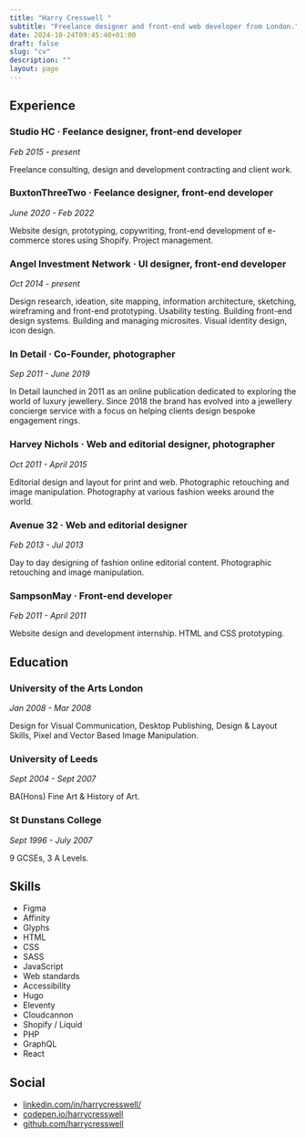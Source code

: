 ```yaml
---
title: "Harry Cresswell "
subtitle: "Freelance designer and front-end web developer from London."
date: 2024-10-24T09:45:40+01:00
draft: false
slug: "cv"
description: ""
layout: page
---
```


## Experience

### Studio HC · Feelance designer, front-end developer
_Feb 2015 - present_

Freelance consulting, design and development contracting and client work. 

### BuxtonThreeTwo · Feelance designer, front-end developer
_June 2020 - Feb 2022_

Website design, prototyping, copywriting, front-end development of e-commerce stores using Shopify. Project management.

### Angel Investment Network · UI designer, front-end developer
_Oct 2014 - present_

Design research, ideation, site mapping, information architecture, sketching, wireframing and front-end prototyping. Usability testing. Building front-end design systems. Building and managing microsites. Visual identity design, icon design.

### In Detail · Co-Founder, photographer
_Sep 2011 - June 2019_

In Detail launched in 2011 as an online publication dedicated to exploring the world of luxury jewellery. Since 2018 the brand has evolved into a jewellery concierge service with a focus on helping clients design bespoke engagement rings.

### Harvey Nichols · Web and editorial designer, photographer
_Oct 2011 - April 2015_

Editorial design and layout for print and web. Photographic retouching and image manipulation. Photography at various fashion weeks around the world.

### Avenue 32 · Web and editorial designer
_Feb 2013 - Jul 2013_

Day to day designing of fashion online editorial content. Photographic retouching and image manipulation.

### SampsonMay · Front-end developer
_Feb 2011 - April 2011_

Website design and development internship. HTML and CSS prototyping.


## Education

### University of the Arts London
_Jan 2008 - Mar 2008_

Design for Visual Communication, Desktop Publishing, Design & Layout
Skills, Pixel and Vector Based Image Manipulation.

### University of Leeds
_Sept 2004 - Sept 2007_

BA(Hons) Fine Art & History of Art.

### St Dunstans College
_Sept 1996 - July 2007_

9 GCSEs, 3 A Levels.

## Skills

- Figma
- Affinity
- Glyphs
- HTML
- CSS
- SASS
- JavaScript
- Web standards
- Accessibility
- Hugo
- Eleventy
- Cloudcannon
- Shopify / Liquid
- PHP
- GraphQL
- React

## Social

- [linkedin.com/in/harrycresswell/](https://www.linkedin.com/in/harrycresswell/)
- [codepen.io/harrycresswell](https://codepen.io/harrycresswell)
- [github.com/harrycresswell](https://github.com/harrycresswell)
